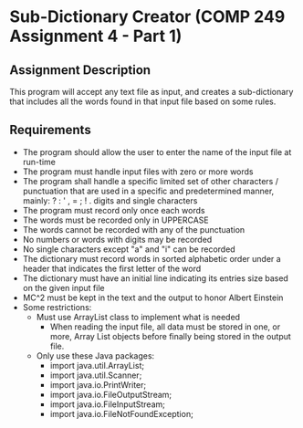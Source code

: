 # Sub-Dictionary Creator (COMP 249 Assignment 4 - Part 1)

## Assignment Description

This program will accept any text file as input, and creates a sub-dictionary that includes all the words found in that input file based on some rules.

## Requirements

* The program should allow the user to enter the name of the input file at run-time
* The program must handle input files with zero or more words
* The program shall handle a specific limited set of other characters / punctuation that are used in a specific and predetermined manner, mainly: ? : ' , = ; ! . digits and single characters
* The program must record only once each words
* The words must be recorded only in UPPERCASE
* The words cannot be recorded with any of the punctuation
* No numbers or words with digits may be recorded
* No single characters except "a" and "i" can be recorded
* The dictionary must record words in sorted alphabetic order under a header that indicates the first letter of the word
* The dictionary must have an initial line indicating its entries size based on the given input file
* MC^2 must be kept in the text and the output to honor Albert Einstein
* Some restrictions:
    * Must use ArrayList class to implement what is needed
        * When reading the input file, all data must be stored in one, or more, Array List objects before finally being stored in the output file.
    * Only use these Java packages:
        * import java.util.ArrayList;
        * import java.util.Scanner;
        * import java.io.PrintWriter;
        * import java.io.FileOutputStream;
        * import java.io.FileInputStream;
        * import java.io.FileNotFoundException;
